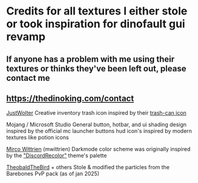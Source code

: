 # Credits for all textures I either stole or took inspiration for dinofault gui revamp
## If anyone has a problem with me using their textures or thinks they've been left out, please contact me
## https://thedinoking.com/contact


[JustWolter](https://modrinth.com/user/JustWolter)
    Creative inventory trash icon inspired by their [trash-can icon](https://modrinth.com/resourcepack/better-icon-for-trashslot)  
    
Mojang / Microsoft Studio
    General button, hotbar, and ui shading design inspired by the official mc launcher buttons
    hud icon's inspired by modern textures like potion icons
    
[Mirco Wittrien](https://github.com/mwittrien) (mwittrien)
    Darkmode color scheme was originally inspired by the ["DiscordRecolor"](https://github.com/mwittrien/BetterDiscordAddons/tree/master/Themes/DiscordRecolor) theme's palette
    
[TheobaldTheBird](https://www.youtube.com/@TheobaldTheBird) + others
    Stole & modified the particles from the Barebones PvP pack (as of jan 2025)